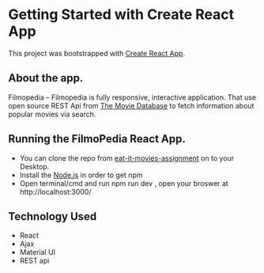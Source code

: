 # Getting Started with Create React App

This project was bootstrapped with [Create React App](https://github.com/facebook/create-react-app).

## About the app.
Filmopedia – Filmopedia is fully responsive, interactive application. That use open source REST Api from <a href="https://www.themoviedb.org/documentation/api">The Movie Database</a> to fetch information about popular movies via search. 

## Running the FilmoPedia React App.
<ul>
<li>You can clone the repo from <a href="https://github.com/PriyankaKaria/eat-it-movies-assignment.git">eat-it-movies-assignment</a> on to your Desktop.</li>
<li>Install the <a href="https://nodejs.org/en/download/">Node.js</a> in order to get npm </li>
  <li>Open terminal/cmd and run npm run dev , open your broswer at http://localhost:3000/</li>
  </ul>


## Technology Used

<ul>
  <li>React</li>
  <li>Ajax </li>
  <li>Material UI</li>
  <li>REST api</li>
 </ul>
